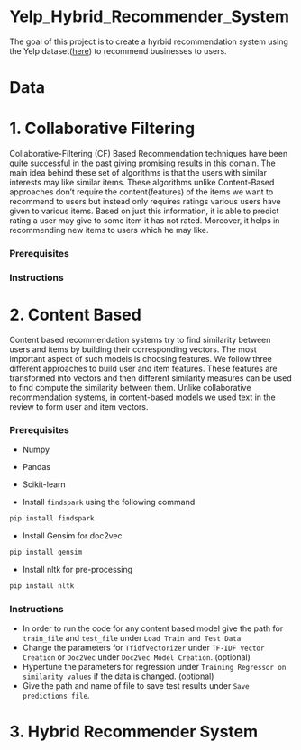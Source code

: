 # Yelp_Hybrid_Recommender_System

The goal of this project is to create a hyrbid recommendation system using the Yelp dataset([here](https://www.yelp.com/dataset)) to recommend businesses to users.

# Data

# 1. Collaborative Filtering

Collaborative-Filtering (CF) Based Recommendation techniques have been quite successful in the past giving promising results in this domain. The main idea behind these set of algorithms is that the users with similar interests may like similar items. These algorithms unlike Content-Based approaches don’t require the content(features) of the items we want to recommend to users but instead only requires ratings various users have given to various items. Based on just this information, it is able to predict rating a user may give to some item it has not rated. Moreover, it helps in recommending new items to users which he may like.

### Prerequisites

### Instructions

# 2. Content Based

Content based recommendation systems try to find similarity between users and items by building their corresponding vectors. The most important aspect of such models is choosing features. We follow three different approaches to build user and item features. These features are transformed into vectors and then different similarity measures can be used to find compute the similarity between them. Unlike collaborative recommendation systems, in content-based models we used text in the review to form user and item vectors.

### Prerequisites

* Numpy
* Pandas
* Scikit-learn

* Install `findspark` using the following command
```python
pip install findspark
```

* Install Gensim for doc2vec
```python
pip install gensim
```

* Install nltk for pre-processing
```python
pip install nltk
```

### Instructions

* In order to run the code for any content based model give the path for `train_file` and `test_file` under `Load Train and Test Data`
* Change the parameters for `TfidfVectorizer` under `TF-IDF Vector Creation` or `Doc2Vec` under `Doc2Vec Model Creation`. (optional)
* Hypertune the parameters for regression under `Training Regressor on similarity values` if the data is changed. (optional)
* Give the path and name of file to save test results under `Save predictions file`.

# 3. Hybrid Recommender System
